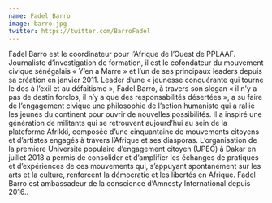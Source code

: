 ```yaml
---
name: Fadel Barro
image: barro.jpg
twitter: https://twitter.com/BarroFadel
---
```

Fadel Barro est le coordinateur pour l’Afrique de l’Ouest de PPLAAF. Journaliste d’investigation de formation, il est le cofondateur du mouvement civique sénégalais « Y’en a Marre » et l’un de ses principaux leaders depuis sa création en janvier 2011. Leader d’une « jeunesse conquérante qui tourne le dos à l’exil et au défaitisme », Fadel Barro, à travers son slogan « il n’y a pas de destin forclos, il n’y a que des responsabilités désertées », a su faire de l’engagement civique une philosophie de l’action humaniste qui a rallié les jeunes du continent pour ouvrir de nouvelles possibilités. Il a inspiré une génération de militants qui se retrouvent aujourd’hui au sein de la plateforme Afrikki, composée d’une cinquantaine de mouvements citoyens et d’artistes engagés à travers l’Afrique et ses diasporas. L’organisation de la première Université populaire d’engagement citoyen (UPEC) à Dakar en juillet 2018 a permis de consolider et d’amplifier les échanges de pratiques et d’expériences de ces mouvements qui, s’appuyant spontanément sur les arts et la culture, renforcent la démocratie et les libertés en Afrique. Fadel Barro est ambassadeur de la conscience d’Amnesty International depuis 2016..

